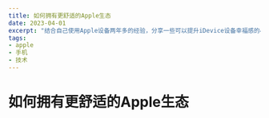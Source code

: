 ```yaml
---
title: 如何拥有更舒适的Apple生态
date: 2023-04-01
excerpt: "结合自己使用Apple设备两年多的经验，分享一些可以提升iDevice设备幸福感的小功能"
tags:
- apple
- 手机
- 技术
---
```

# 如何拥有更舒适的Apple生态

